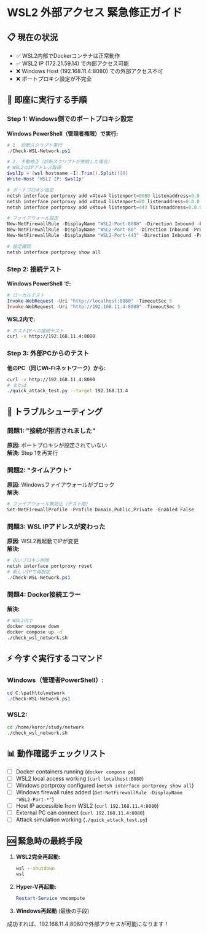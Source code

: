 # WSL2 外部アクセス 緊急修正ガイド

## 📋 現在の状況
- ✅ WSL2内部でDockerコンテナは正常動作
- ✅ WSL2 IP (172.21.59.14) で内部アクセス可能
- ❌ Windows Host (192.168.11.4:8080) での外部アクセス不可
- ❌ ポートプロキシ設定が不完全

## 🚀 即座に実行する手順

### Step 1: Windows側でのポートプロキシ設定
**Windows PowerShell（管理者権限）で実行:**

```powershell
# 1. 診断スクリプト実行
./Check-WSL-Network.ps1

# 2. 手動修正（診断スクリプトが失敗した場合）
# WSL2のIPアドレス取得
$wslIp = (wsl hostname -I).Trim().Split()[0]
Write-Host "WSL2 IP: $wslIp"

# ポートプロキシ設定
netsh interface portproxy add v4tov4 listenport=8080 listenaddress=0.0.0.0 connectport=8080 connectaddress=$wslIp
netsh interface portproxy add v4tov4 listenport=80 listenaddress=0.0.0.0 connectport=80 connectaddress=$wslIp
netsh interface portproxy add v4tov4 listenport=443 listenaddress=0.0.0.0 connectport=443 connectaddress=$wslIp

# ファイアウォール設定
New-NetFirewallRule -DisplayName "WSL2-Port-8080" -Direction Inbound -Protocol TCP -LocalPort 8080 -Action Allow
New-NetFirewallRule -DisplayName "WSL2-Port-80" -Direction Inbound -Protocol TCP -LocalPort 80 -Action Allow
New-NetFirewallRule -DisplayName "WSL2-Port-443" -Direction Inbound -Protocol TCP -LocalPort 443 -Action Allow

# 設定確認
netsh interface portproxy show all
```

### Step 2: 接続テスト
**Windows PowerShell で:**
```powershell
# ローカルテスト
Invoke-WebRequest -Uri "http://localhost:8080" -TimeoutSec 5
Invoke-WebRequest -Uri "http://192.168.11.4:8080" -TimeoutSec 5
```

**WSL2内で:**
```bash
# ホストIPへの接続テスト
curl -v http://192.168.11.4:8080
```

### Step 3: 外部PCからのテスト
**他のPC（同じWi-Fiネットワーク）から:**
```bash
curl -v http://192.168.11.4:8080
# または
./quick_attack_test.py --target 192.168.11.4
```

## 🔧 トラブルシューティング

### 問題1: "接続が拒否されました"
**原因:** ポートプロキシが設定されていない  
**解決:** Step 1を再実行

### 問題2: "タイムアウト"
**原因:** Windowsファイアウォールがブロック  
**解決:** 
```powershell
# ファイアウォール無効化（テスト用）
Set-NetFirewallProfile -Profile Domain,Public,Private -Enabled False
```

### 問題3: WSL IPアドレスが変わった
**原因:** WSL2再起動でIPが変更  
**解決:** 
```powershell
# 古いプロキシ削除
netsh interface portproxy reset
# 新しいIPで再設定
./Check-WSL-Network.ps1
```

### 問題4: Docker接続エラー
**解決:**
```bash
# WSL2内で
docker compose down
docker compose up -d
./check_wsl_network.sh
```

## ⚡ 今すぐ実行するコマンド

### Windows（管理者PowerShell）:
```powershell
cd C:\path\to\network
./Check-WSL-Network.ps1
```

### WSL2:
```bash
cd /home/koror/study/network
./check_wsl_network.sh
```

## 📊 動作確認チェックリスト

- [ ] Docker containers running (`docker compose ps`)
- [ ] WSL2 local access working (`curl localhost:8080`)
- [ ] Windows portproxy configured (`netsh interface portproxy show all`)
- [ ] Windows firewall rules added (`Get-NetFirewallRule -DisplayName "WSL2-Port-*"`)
- [ ] Host IP accessible from WSL2 (`curl 192.168.11.4:8080`)
- [ ] External PC can connect (`curl 192.168.11.4:8080`)
- [ ] Attack simulation working (`./quick_attack_test.py`)

## 🆘 緊急時の最終手段

1. **WSL2完全再起動:**
   ```cmd
   wsl --shutdown
   wsl
   ```

2. **Hyper-V再起動:**
   ```powershell
   Restart-Service vmcompute
   ```

3. **Windows再起動** (最後の手段)

成功すれば、192.168.11.4:8080で外部アクセスが可能になります！
